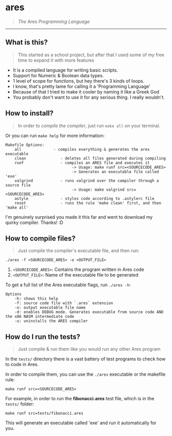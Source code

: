 # ares
> *The* Ares *Programming Language*

***

## What is this?

> This started as a school project, but after that I used some of my free time to expand it with more features

+ It is a compiled language for writing basic scripts.
+ Support for Numeric & Boolean data types.
+ 1 level of scope for functions, but hey there's 3 kinds of loops.
+ I know, that's pretty lame for calling it a 'Programming Language'
+ Because of that I tried to make it cooler by naming it like a Greek God
+ You probably don't want to use it for any serious thing. I really wouldn't.


## How to install?

> In order to *compile the compiler*, just run `make all` on your terminal. 

Or you can run `make help` for more information:

```
Makefile Options:
    all              - compiles everything & generates the ares executable
    clean               - deletes all files generated during compiling
    runf                - compiles an ARES file and executes it
                             -> Usage: make runf src=<SOURCECODE_ARES>
                             -> Generates an executable file called 'exe'
    valgrind            - runs valgrind over the compiler through a source file
                             -> Usage: make valgrind src=<SOURCECODE_ARES>
    astyle              - styles code according to .astylerc file
    reset               - runs the rule 'make clean' first, and then 'make all'
```

I'm genuinely surprised you made it this far and went to download my quirky compiler. Thanks! :D

## How to compile files?

> Just compile the compiler's executable file, and then run:

```
./ares -f <SOURCECODE_ARES> -o <OUTPUT_FILE>
```

1. `<SOURCECODE_ARES>`: Contains the program written in Ares code
2. `<OUTPUT_FILE>`: Name of the executable file to be generated

To get a full list of the Ares executable flags, run `./ares -h`:

```
Options
    -h: shows this help
    -f: source code file with `.ares` extension
    -o: output executable file name
    -d: enables DEBUG mode. Generates executable from source code AND the x86 NASM intermediate code
    -u: uninstalls the ARES compiler
```

## How do I run the tests?

> Just compile & run them like you would run any other Ares program

In the `tests/` directory there is a vast battery of test programs to check how to code in Ares.

In order to compile them, you can use the `./ares` executable or the makefile rule:

```
make runf src=<SOURCECODE_ARES>
```

For example, in order to run the **fibonacci.ares** test file, which is in the `tests/` folder:

```
make runf src=tests/fibonacci.ares
```

This will generate an executable called 'exe' and run it automatically for you.
